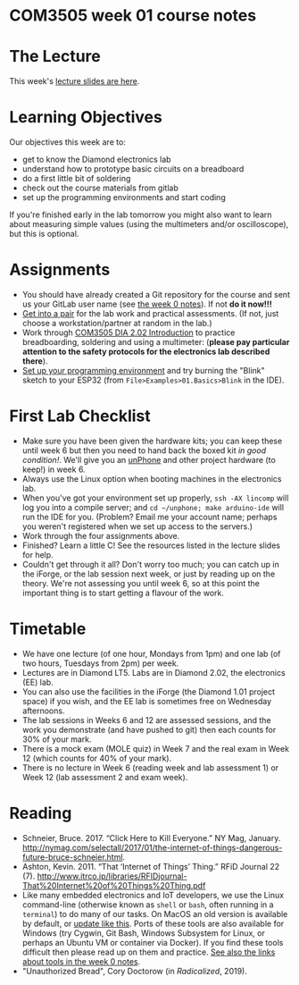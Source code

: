 COM3505 week 01 course notes
===

# The Lecture

This week's [lecture slides are
here](https://docs.google.com/presentation/d/10bi8BPmFM6bm3AebvKyDFy4YtO49bFbLoLnlg-US_YU/edit?usp=sharing).


# Learning Objectives

Our objectives this week are to:

- get to know the Diamond electronics lab
- understand how to prototype basic circuits on a breadboard
- do a first little bit of soldering
- check out the course materials from gitlab
- set up the programming environments and start coding

If you're finished early in the lab tomorrow you might also want to learn
about measuring simple values (using the multimeters and/or oscilloscope), but
this is optional.


# Assignments

- You should have already created a Git repository for the course and sent us
  your GitLab user name (see [the week 0
  notes](https://gitlab.com/hamishcunningham/unphone/blob/master/doc/com3505/Week00.mkd)).
  If not **do it now!!!**
- [Get into a pair](Week01/Pairs.mkd) for the lab work and practical
  assessments. (If not, just choose a workstation/partner at random in the
  lab.)
- Work through [COM3505 DIA 2.02 Introduction](https://goo.gl/GkGvJT) to
  practice breadboarding, soldering and using a multimeter: (**please pay
  particular attention to the safety protocols for the electronics lab
  described there**).
- [Set up your programming environment](Week01/Setup.mkd) and try burning the
  "Blink" sketch to your ESP32 (from `File>Examples>01.Basics>Blink` in the
  IDE).


# First Lab Checklist

- Make sure you have been given the hardware kits; you can keep these until
  week 6 but then you need to hand back the boxed kit _in good condition!_.
  We'll give you an [unPhone](https://unphone.net/the-unphone/) and other
  project hardware (to keep!) in week 6.
- Always use the Linux option when booting machines in the electronics lab.
- When you've got your environment set up properly, `ssh -AX lincomp` will log
  you into a compile server; and `cd ~/unphone; make arduino-ide` will run the
  IDE for you. (Problem? Email me your account name; perhaps you weren't
  registered when we set up access to the servers.)
- Work through the four assignments above.
- Finished? Learn a little C! See the resources listed in the lecture slides
  for help.
- Couldn't get through it all? Don't worry too much; you can catch up in the
  iForge, or the lab session next week, or just by reading up on the theory.
  We're not assessing you until week 6, so at this point the important thing
  is to start getting a flavour of the work.


# Timetable

- We have one lecture (of one hour, Mondays from 1pm) and one lab (of two
  hours, Tuesdays from 2pm) per week.
- Lectures are in Diamond LT5. Labs are in Diamond 2.02, the electronics (EE)
  lab.
- You can also use the facilities in the iForge (the Diamond 1.01 project
  space) if you wish, and the EE lab is sometimes free on Wednesday
  afternoons.
- The lab sessions in Weeks 6 and 12 are assessed sessions, and the work you
  demonstrate (and have pushed to git) then each counts for 30% of your mark.
- There is a mock exam (MOLE quiz) in Week 7 and the real exam in Week 12
  (which counts for 40% of your mark).
- There is no lecture in Week 6 (reading week and lab assessment 1) or Week 12
  (lab assessment 2 and exam week).



# Reading

- Schneier, Bruce. 2017. “Click Here to Kill Everyone.” NY Mag, January.
  http://nymag.com/selectall/2017/01/the-internet-of-things-dangerous-future-bruce-schneier.html.
- Ashton, Kevin. 2011. “That ‘Internet of Things’ Thing.” RFiD Journal 22 (7).
  http://www.itrco.jp/libraries/RFIDjournal-That%20Internet%20of%20Things%20Thing.pdf
- Like many embedded electronics and IoT developers, we use the Linux
  command-line (otherwise known as `shell` or `bash`, often running in a
  `terminal`) to do many of our tasks. On MacOS an old version is available by
  default, or [update like
  this](https://itnext.io/upgrading-bash-on-macos-7138bd1066ba). Ports of
  these tools are also available for Windows (try Cygwin, Git Bash, Windows
  Subsystem for Linux, or perhaps an Ubuntu VM or container via Docker). If
  you find these tools difficult then please read up on them and practice.
  [See also the links about tools in the week 0
  notes](https://gitlab.com/hamishcunningham/unphone/blob/master/doc/com3505/Week00.mkd#good-tools-to-learn).
- "Unauthorized Bread", Cory Doctorow (in _Radicalized_, 2019).
